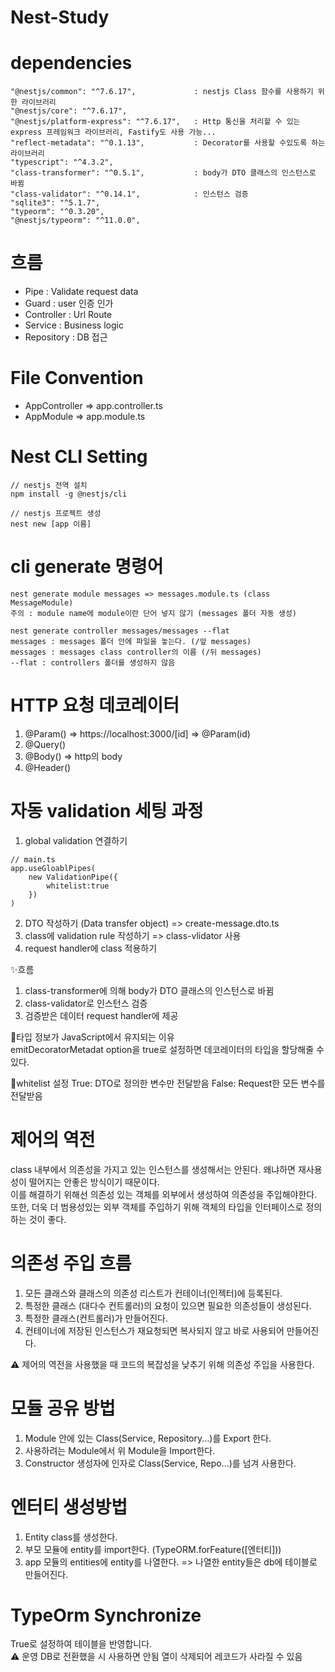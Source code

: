 # Nest-Study

# dependencies

    "@nestjs/common": "^7.6.17",             : nestjs Class 함수를 사용하기 위한 라이브러리
    "@nestjs/core": "^7.6.17",
    "@nestjs/platform-express": "^7.6.17",   : Http 통신을 처리할 수 있는 express 프레임워크 라이브러리, Fastify도 사용 가능...
    "reflect-metadata": "^0.1.13",           : Decorator를 사용할 수있도록 하는 라이브러리
    "typescript": "^4.3.2",
    "class-transformer": "^0.5.1",           : body가 DTO 클래스의 인스턴스로 바뀜
    "class-validator": "^0.14.1",            : 인스턴스 검증
    "sqlite3": "^5.1.7",
    "typeorm": "^0.3.20",
    "@nestjs/typeorm": "^11.0.0",

# 흐름

- Pipe : Validate request data
- Guard : user 인증 인가
- Controller : Url Route
- Service : Business logic
- Repository : DB 접근

# File Convention

- AppController => app.controller.ts
- AppModule => app.module.ts

# Nest CLI Setting

```
// nestjs 전역 설치
npm install -g @nestjs/cli

// nestjs 프로젝트 생성
nest new [app 이름]
```

# cli generate 명령어

```
nest generate module messages => messages.module.ts (class MessageModule)
주의 : module name에 module이란 단어 넣지 않기 (messages 폴더 자동 생성)

nest generate controller messages/messages --flat
messages : messages 폴더 안에 파일을 놓는다. (/앞 messages)
messages : messages class controller의 이름 (/뒤 messages)
--flat : controllers 폴더를 생성하지 않음

```

# HTTP 요청 데코레이터

1. @Param() => https://localhost:3000/[id] => @Param(id)
2. @Query()
3. @Body() => http의 body
4. @Header()

# 자동 validation 세팅 과정

1. global validation 연결하기

```
// main.ts
app.useGloablPipes(
    new ValidationPipe({
        whitelist:true
    })
)
```

2. DTO 작성하기 (Data transfer object) => create-message.dto.ts
3. class에 validation rule 작성하기 => class-vlidator 사용
4. request handler에 class 적용하기

✨흐름

1. class-transformer에 의해 body가 DTO 클래스의 인스턴스로 바뀜
2. class-validator로 인스턴스 검증
3. 검증받은 데이터 request handler에 제공

🚧타입 정보가 JavaScript에서 유지되는 이유  
emitDecoratorMetadat option을 true로 설정하면 데코레이터의 타입을 할당해줄 수 있다.

🚧whitelist 설정
True: DTO로 정의한 변수만 전달받음
False: Request한 모든 변수를 전달받음

# 제어의 역전

class 내부에서 의존성을 가지고 있는 인스턴스를 생성해서는 안된다. 왜냐하면 재사용성이 떨어지는 안좋은 방식이기 때문이다.  
이를 해결하기 위해선 의존성 있는 객체를 외부에서 생성하여 의존성을 주입해야한다.  
또한, 더욱 더 범용성있는 외부 객체를 주입하기 위해 객체의 타입을 인터페이스로 정의하는 것이 좋다.

# 의존성 주입 흐름

1. 모든 클래스와 클래스의 의존성 리스트가 컨테이너(인젝터)에 등록된다.
2. 특정한 클래스 (대다수 컨트롤러)의 요청이 있으면 필요한 의존성들이 생성된다.
3. 특정한 클래스(컨트롤러)가 만들어진다.
4. 컨테이너에 저장된 인스턴스가 재요청되면 복사되지 않고 바로 사용되어 만들어진다.

⚠️ 제어의 역전을 사용했을 때 코드의 복잡성을 낮추기 위해 의존성 주입을 사용한다.

# 모듈 공유 방법

1. Module 안에 있는 Class(Service, Repository...)를 Export 한다.
2. 사용하려는 Module에서 위 Module을 Import한다.
3. Constructor 생성자에 인자로 Class(Service, Repo...)를 넘겨 사용한다.

# 엔터티 생성방법

1. Entity class를 생성한다.
2. 부모 모듈에 entity를 import한다. (TypeORM.forFeature([엔터티]))
3. app 모듈의 entities에 entity를 나열한다. => 나열한 entity들은 db에 테이블로 만들어진다.

# TypeOrm Synchronize

True로 설정하여 테이블을 반영합니다.  
⚠️ 운영 DB로 전환했을 시 사용하면 안됨 열이 삭제되어 레코드가 사라질 수 있음

